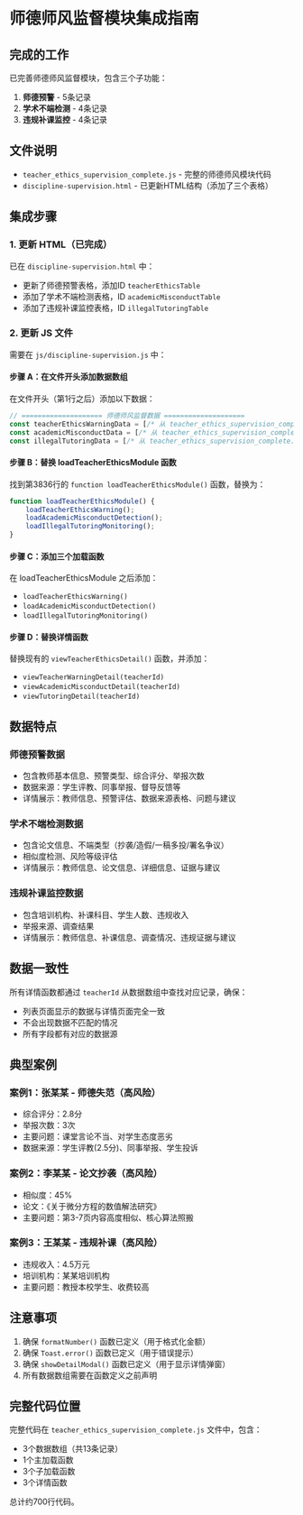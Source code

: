 # 师德师风监督模块集成指南

## 完成的工作

已完善师德师风监督模块，包含三个子功能：
1. **师德预警** - 5条记录
2. **学术不端检测** - 4条记录  
3. **违规补课监控** - 4条记录

## 文件说明

- `teacher_ethics_supervision_complete.js` - 完整的师德师风模块代码
- `discipline-supervision.html` - 已更新HTML结构（添加了三个表格）

## 集成步骤

### 1. 更新 HTML（已完成）
已在 `discipline-supervision.html` 中：
- 更新了师德预警表格，添加ID `teacherEthicsTable`
- 添加了学术不端检测表格，ID `academicMisconductTable`
- 添加了违规补课监控表格，ID `illegalTutoringTable`

### 2. 更新 JS 文件

需要在 `js/discipline-supervision.js` 中：

#### 步骤 A：在文件开头添加数据数组
在文件开头（第1行之后）添加以下数据：
```javascript
// ==================== 师德师风监督数据 ====================
const teacherEthicsWarningData = [/* 从 teacher_ethics_supervision_complete.js 复制 */];
const academicMisconductData = [/* 从 teacher_ethics_supervision_complete.js 复制 */];
const illegalTutoringData = [/* 从 teacher_ethics_supervision_complete.js 复制 */];
```

#### 步骤 B：替换 loadTeacherEthicsModule 函数
找到第3836行的 `function loadTeacherEthicsModule()` 函数，替换为：
```javascript
function loadTeacherEthicsModule() {
    loadTeacherEthicsWarning();
    loadAcademicMisconductDetection();
    loadIllegalTutoringMonitoring();
}
```

#### 步骤 C：添加三个加载函数
在 loadTeacherEthicsModule 之后添加：
- `loadTeacherEthicsWarning()`
- `loadAcademicMisconductDetection()`
- `loadIllegalTutoringMonitoring()`

#### 步骤 D：替换详情函数
替换现有的 `viewTeacherEthicsDetail()` 函数，并添加：
- `viewTeacherWarningDetail(teacherId)`
- `viewAcademicMisconductDetail(teacherId)`
- `viewTutoringDetail(teacherId)`

## 数据特点

### 师德预警数据
- 包含教师基本信息、预警类型、综合评分、举报次数
- 数据来源：学生评教、同事举报、督导反馈等
- 详情展示：教师信息、预警评估、数据来源表格、问题与建议

### 学术不端检测数据
- 包含论文信息、不端类型（抄袭/造假/一稿多投/署名争议）
- 相似度检测、风险等级评估
- 详情展示：教师信息、论文信息、详细信息、证据与建议

### 违规补课监控数据
- 包含培训机构、补课科目、学生人数、违规收入
- 举报来源、调查结果
- 详情展示：教师信息、补课信息、调查情况、违规证据与建议

## 数据一致性

所有详情函数都通过 `teacherId` 从数据数组中查找对应记录，确保：
- 列表页面显示的数据与详情页面完全一致
- 不会出现数据不匹配的情况
- 所有字段都有对应的数据源

## 典型案例

### 案例1：张某某 - 师德失范（高风险）
- 综合评分：2.8分
- 举报次数：3次
- 主要问题：课堂言论不当、对学生态度恶劣
- 数据来源：学生评教(2.5分)、同事举报、学生投诉

### 案例2：李某某 - 论文抄袭（高风险）
- 相似度：45%
- 论文：《关于微分方程的数值解法研究》
- 主要问题：第3-7页内容高度相似、核心算法照搬

### 案例3：王某某 - 违规补课（高风险）
- 违规收入：4.5万元
- 培训机构：某某培训机构
- 主要问题：教授本校学生、收费较高

## 注意事项

1. 确保 `formatNumber()` 函数已定义（用于格式化金额）
2. 确保 `Toast.error()` 函数已定义（用于错误提示）
3. 确保 `showDetailModal()` 函数已定义（用于显示详情弹窗）
4. 所有数据数组需要在函数定义之前声明

## 完整代码位置

完整代码在 `teacher_ethics_supervision_complete.js` 文件中，包含：
- 3个数据数组（共13条记录）
- 1个主加载函数
- 3个子加载函数
- 3个详情函数

总计约700行代码。
